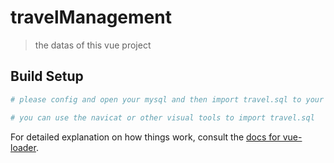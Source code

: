 # travelManagement

> the datas of this vue project 

## Build Setup

``` bash
# please config and open your mysql and then import travel.sql to your mysql db 

# you can use the navicat or other visual tools to import travel.sql

```

For detailed explanation on how things work, consult the [docs for vue-loader](http://vuejs.github.io/vue-loader).